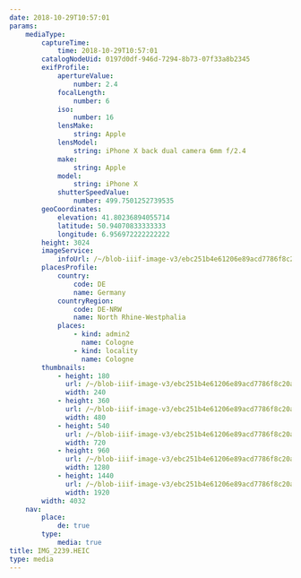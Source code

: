 ```yaml
---
date: 2018-10-29T10:57:01
params:
    mediaType:
        captureTime:
            time: 2018-10-29T10:57:01
        catalogNodeUid: 0197d0df-946d-7294-8b73-07f33a8b2345
        exifProfile:
            apertureValue:
                number: 2.4
            focalLength:
                number: 6
            iso:
                number: 16
            lensMake:
                string: Apple
            lensModel:
                string: iPhone X back dual camera 6mm f/2.4
            make:
                string: Apple
            model:
                string: iPhone X
            shutterSpeedValue:
                number: 499.7501252739535
        geoCoordinates:
            elevation: 41.80236894055714
            latitude: 50.94070833333333
            longitude: 6.956972222222222
        height: 3024
        imageService:
            infoUrl: /~/blob-iiif-image-v3/ebc251b4e61206e89acd7786f8c20a5e10f3d6d3bb792c16cd6b50c86bef8b88/info.json
        placesProfile:
            country:
                code: DE
                name: Germany
            countryRegion:
                code: DE-NRW
                name: North Rhine-Westphalia
            places:
                - kind: admin2
                  name: Cologne
                - kind: locality
                  name: Cologne
        thumbnails:
            - height: 180
              url: /~/blob-iiif-image-v3/ebc251b4e61206e89acd7786f8c20a5e10f3d6d3bb792c16cd6b50c86bef8b88/full/240%2C180/0/default.jpg
              width: 240
            - height: 360
              url: /~/blob-iiif-image-v3/ebc251b4e61206e89acd7786f8c20a5e10f3d6d3bb792c16cd6b50c86bef8b88/full/480%2C360/0/default.jpg
              width: 480
            - height: 540
              url: /~/blob-iiif-image-v3/ebc251b4e61206e89acd7786f8c20a5e10f3d6d3bb792c16cd6b50c86bef8b88/full/720%2C540/0/default.jpg
              width: 720
            - height: 960
              url: /~/blob-iiif-image-v3/ebc251b4e61206e89acd7786f8c20a5e10f3d6d3bb792c16cd6b50c86bef8b88/full/1280%2C960/0/default.jpg
              width: 1280
            - height: 1440
              url: /~/blob-iiif-image-v3/ebc251b4e61206e89acd7786f8c20a5e10f3d6d3bb792c16cd6b50c86bef8b88/full/1920%2C1440/0/default.jpg
              width: 1920
        width: 4032
    nav:
        place:
            de: true
        type:
            media: true
title: IMG_2239.HEIC
type: media
---
```

